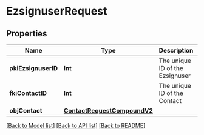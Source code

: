 # EzsignuserRequest

## Properties
Name | Type | Description | Notes
------------ | ------------- | ------------- | -------------
**pkiEzsignuserID** | **Int** | The unique ID of the Ezsignuser | [optional] 
**fkiContactID** | **Int** | The unique ID of the Contact | 
**objContact** | [**ContactRequestCompoundV2**](ContactRequestCompoundV2.md) |  | 

[[Back to Model list]](../README.md#documentation-for-models) [[Back to API list]](../README.md#documentation-for-api-endpoints) [[Back to README]](../README.md)



